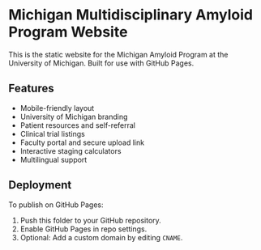# Michigan Multidisciplinary Amyloid Program Website

This is the static website for the Michigan Amyloid Program at the University of Michigan. Built for use with GitHub Pages.

## Features
- Mobile-friendly layout
- University of Michigan branding
- Patient resources and self-referral
- Clinical trial listings
- Faculty portal and secure upload link
- Interactive staging calculators
- Multilingual support

## Deployment
To publish on GitHub Pages:
1. Push this folder to your GitHub repository.
2. Enable GitHub Pages in repo settings.
3. Optional: Add a custom domain by editing `CNAME`.

